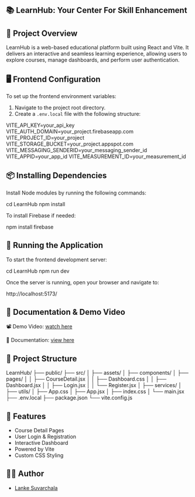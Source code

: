 ## 📚 LearnHub: Your Center For Skill Enhancement

## 📖 Project Overview

LearnHub is a web-based educational platform built using React and Vite. It delivers an interactive and seamless learning experience, allowing users to explore courses, manage dashboards, and perform user authentication.

## 🖥️ Frontend Configuration

To set up the frontend environment variables:

1. Navigate to the project root directory.
2. Create a `.env.local` file with the following structure:

VITE_API_KEY=your_api_key
VITE_AUTH_DOMAIN=your_project.firebaseapp.com
VITE_PROJECT_ID=your_project
VITE_STORAGE_BUCKET=your_project.appspot.com
VITE_MESSAGING_SENDERID=your_messaging_sender_id
VITE_APPID=your_app_id
VITE_MEASUREMENT_ID=your_measurement_id


## 📦 Installing Dependencies

Install Node modules by running the following commands:

cd LearnHub
npm install


To install Firebase if needed:

npm install firebase


## 🚀 Running the Application

To start the frontend development server:

cd LearnHub
npm run dev


Once the server is running, open your browser and navigate to:

http://localhost:5173/

## 📄 Documentation & Demo Video

📽️ Demo Video: [watch here](https://drive.google.com/file/d/1yToftQi69p2f5tBWtkM0vPtnUgt-yLKI/view?usp=drive_link)

📑 Documentation: [view here](https://docs.google.com/document/d/18iBaVTM5QRh5DziGQJfLCk6n3T2xGjVS/edit?usp=drive_link&ouid=100904992853843559882&rtpof=true&sd=true)

## 📁 Project Structure

LearnHub/
├── public/
├── src/
│ ├── assets/
│ ├── components/
│ ├── pages/
│ │ ├── CourseDetail.jsx
│ │ ├── Dashboard.css
│ │ ├── Dashboard.jsx
│ │ ├── Login.jsx
│ │ └── Register.jsx
│ ├── services/
│ ├── utils/
│ ├── App.css
│ ├── App.jsx
│ ├── index.css
│ └── main.jsx
├── .env.local
├── package.json
└── vite.config.js


## 📌 Features

- Course Detail Pages  
- User Login & Registration  
- Interactive Dashboard  
- Powered by Vite  
- Custom CSS Styling  

## 👩‍💻 Author

- [Lanke Suvarchala](https://github.com/SiriVennelakaturi)



